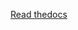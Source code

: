 [Read thedocs](http://tconnect.readthedocs.io/en/latest/index.html)

<object name="foo" type="text/html" data="google.com"></object>
